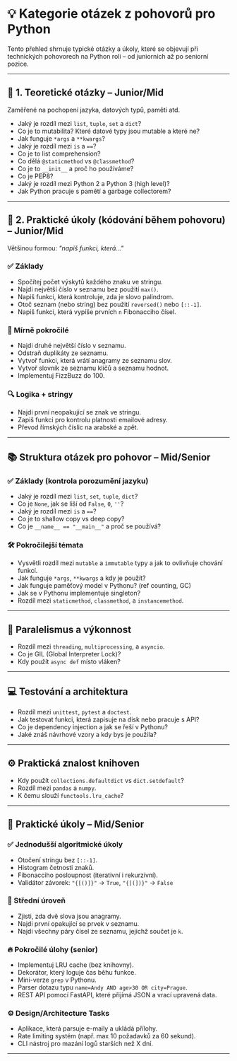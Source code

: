 # 💡 Kategorie otázek z pohovorů pro Python

Tento přehled shrnuje typické otázky a úkoly, které se objevují při technických pohovorech na Python roli – od juniorních až po seniorní pozice.

---

## 🧠 1. Teoretické otázky – Junior/Mid

Zaměřené na pochopení jazyka, datových typů, paměti atd.

- Jaký je rozdíl mezi `list`, `tuple`, `set` a `dict`?
- Co je to mutabilita? Které datové typy jsou mutable a které ne?
- Jak funguje `*args` a `**kwargs`?
- Jaký je rozdíl mezi `is` a `==`?
- Co je to list comprehension?
- Co dělá `@staticmethod` vs `@classmethod`?
- Co je to `__init__` a proč ho používáme?
- Co je PEP8?
- Jaký je rozdíl mezi Python 2 a Python 3 (high level)?
- Jak Python pracuje s pamětí a garbage collectorem?

---

## 🧪 2. Praktické úkoly (kódování během pohovoru) – Junior/Mid

Většinou formou: _"napiš funkci, která..."_

### ✅ Základy
- Spočítej počet výskytů každého znaku ve stringu.
- Najdi největší číslo v seznamu bez použití `max()`.
- Napiš funkci, která kontroluje, zda je slovo palindrom.
- Otoč seznam (nebo string) bez použití `reversed()` nebo `[::-1]`.
- Napiš funkci, která vypíše prvních `n` Fibonacciho čísel.

### 🧩 Mírně pokročilé
- Najdi druhé největší číslo v seznamu.
- Odstraň duplikáty ze seznamu.
- Vytvoř funkci, která vrátí anagramy ze seznamu slov.
- Vytvoř slovník ze seznamu klíčů a seznamu hodnot.
- Implementuj FizzBuzz do 100.

### 🔍 Logika + stringy
- Najdi první neopakující se znak ve stringu.
- Zapiš funkci pro kontrolu platnosti emailové adresy.
- Převod římských číslic na arabské a zpět.

---

## 📚 Struktura otázek pro pohovor – Mid/Senior

### ✅ Základy (kontrola porozumění jazyku)
- Jaký je rozdíl mezi `list`, `set`, `tuple`, `dict`?
- Co je `None`, jak se liší od `False`, `0`, `''`?
- Jaký je rozdíl mezi `is` a `==`?
- Co je to shallow copy vs deep copy?
- Co je `__name__ == "__main__"` a proč se používá?

### 🛠 Pokročilejší témata
- Vysvětli rozdíl mezi `mutable` a `immutable` typy a jak to ovlivňuje chování funkcí.
- Jak funguje `*args`, `**kwargs` a kdy je použít?
- Jak funguje paměťový model v Pythonu? (ref counting, GC)
- Jak se v Pythonu implementuje singleton?
- Rozdíl mezi `staticmethod`, `classmethod`, a `instancemethod`.

---

## 🧵 Paralelismus a výkonnost
- Rozdíl mezi `threading`, `multiprocessing`, a `asyncio`.
- Co je GIL (Global Interpreter Lock)?
- Kdy použít `async def` místo vláken?

---

## 💻 Testování a architektura
- Rozdíl mezi `unittest`, `pytest` a `doctest`.
- Jak testovat funkci, která zapisuje na disk nebo pracuje s API?
- Co je dependency injection a jak se řeší v Pythonu?
- Jaké znáš návrhové vzory a kdy bys je použila?

---

## ⚙️ Praktická znalost knihoven
- Kdy použít `collections.defaultdict` vs `dict.setdefault`?
- Rozdíl mezi `pandas` a `numpy`.
- K čemu slouží `functools.lru_cache`?

---

## 🧪 Praktické úkoly – Mid/Senior

### ✅ Jednodušší algoritmické úkoly
- Otočení stringu bez `[::-1]`.
- Histogram četnosti znaků.
- Fibonacciho posloupnost (iterativní i rekurzivní).
- Validátor závorek: `"{[()]}"` → `True`, `"{[(])}"` → `False`

### 🧩 Střední úroveň
- Zjisti, zda dvě slova jsou anagramy.
- Najdi první opakující se prvek v seznamu.
- Najdi všechny páry čísel ze seznamu, jejichž součet je `k`.

### 🔥 Pokročilé úlohy (senior)
- Implementuj LRU cache (bez knihovny).
- Dekorátor, který loguje čas běhu funkce.
- Mini-verze `grep` v Pythonu.
- Parser dotazu typu `name=Andy AND age>30 OR city=Prague`.
- REST API pomocí FastAPI, které přijímá JSON a vrací upravená data.

### ⚙️ Design/Architecture Tasks
- Aplikace, která parsuje e-maily a ukládá přílohy.
- Rate limiting systém (např. max 10 požadavků za 60 sekund).
- CLI nástroj pro mazání logů starších než X dní.

---
